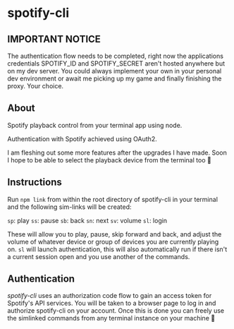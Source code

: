 # spotify-cli

## IMPORTANT NOTICE

The authentication flow needs to be completed, right now the applications credentials SPOTIFY_ID and SPOTIFY_SECRET aren't hosted anywhere but on my dev server. You could always implement your own in your personal dev environment or await me picking up my game and finally finishing the proxy. Your choice.

## About

Spotify playback control from your terminal app using node.

Authentication with Spotify achieved using OAuth2.

I am fleshing out some more features after the upgrades I have made. Soon I hope to be able to select the playback device from the terminal too 🤘

## Instructions

Run `npm link` from within the root directory of spotify-cli in your terminal and the following sim-links will be created:

`sp`: play
`ss`: pause
`sb`: back
`sn`: next
`sv`: volume
`sl`: login

These will allow you to play, pause, skip forward and back, and adjust the volume of whatever device or group of devices you are currently playing on.
`sl` will launch authentication, this will also automatically run if there isn't a current session open and you use another of the commands.

## Authentication

_spotify-cli_ uses an authorization code flow to gain an access token for Spotify's API services. You will be taken to a browser page to log in and authorize spotify-cli on your account. Once this is done you can freely use the simlinked commands from any terminal instance on your machine 🙂
